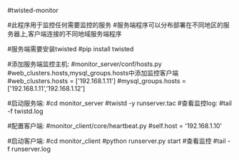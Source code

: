 #twisted-monitor

#此程序用于监控任何需要监控的服务
#服务端程序可以分布部署在不同地区的服务器上,客户端连接的不同地域服务端程序

#服务端需要安装twisted
#pip install twisted

#添加服务端监控主机:
#monitor_server/conf/hosts.py
#web_clusters.hosts,mysql_groups.hosts中添加监控客户端
#web_clusters.hosts = ['192.168.1.11']
#mysql_groups.hosts = ['192.168.1.11','192.168.1.12']


#启动服务端:
#cd monitor_server
#twistd -y runserver.tac
#查看监控log:
#tail -f twistd.log



#配置客户端:
#monitor_client/core/heartbeat.py
#self.host = '192.168.1.10'

#启动客户端:
#cd monitor_client
#python runserver.py start
#查看监控
#tail -f runserver.log
